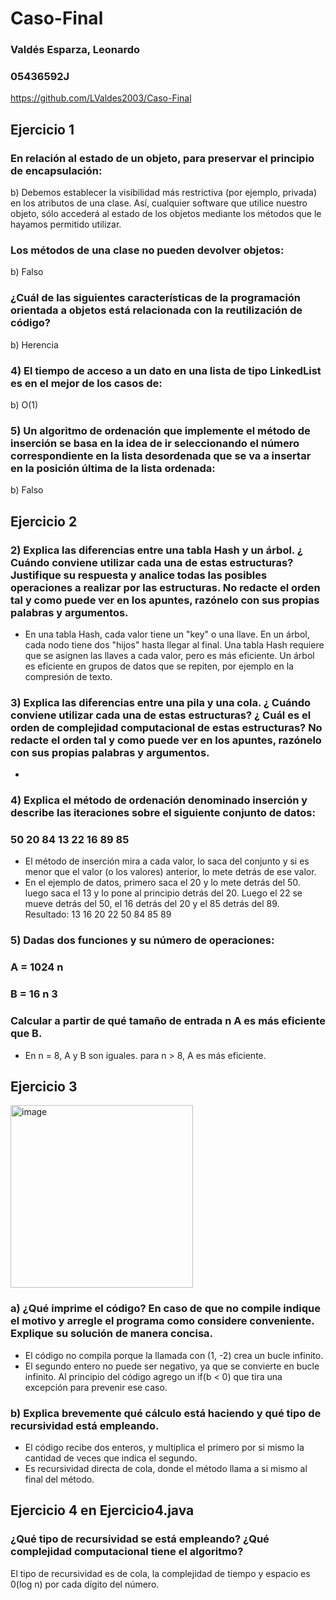 # Caso-Final
### Valdés Esparza, Leonardo
### 05436592J
https://github.com/LValdes2003/Caso-Final

## Ejercicio 1

### En relación al estado de un objeto, para preservar el principio de encapsulación:
b) Debemos establecer la visibilidad más restrictiva (por ejemplo, privada) en los atributos de una clase. Así, cualquier software que utilice nuestro objeto, sólo accederá al estado de los objetos mediante los métodos que le hayamos permitido utilizar.

### Los métodos de una clase no pueden devolver objetos:
b) Falso

###	¿Cuál de las siguientes características de la programación orientada a objetos está relacionada con la reutilización de código?
b) Herencia

### 4)	El tiempo de acceso a un dato en una lista de tipo LinkedList es en el mejor de los casos de:
b) O(1)

### 5)	Un algoritmo de ordenación que implemente el método de inserción se basa en la idea de ir seleccionando el número correspondiente en la lista desordenada que se va a insertar en la posición última de la lista ordenada: 
b)	Falso

## Ejercicio 2

### 2)	Explica las diferencias entre una tabla Hash y un árbol. ¿ Cuándo conviene utilizar cada una de estas estructuras? Justifique su respuesta y analice todas las posibles operaciones a realizar por las estructuras. No redacte el orden tal y como puede ver en los apuntes, razónelo con sus propias palabras y argumentos.
 - En una tabla Hash, cada valor tiene un "key" o una llave. En un árbol, cada nodo tiene dos "hijos" hasta llegar al final. Una tabla Hash requiere que se asignen las llaves a cada valor, pero es más eficiente. Un árbol es eficiente en grupos de datos que se repiten, por ejemplo en la compresión de texto.

### 3)	Explica las diferencias entre una pila y una cola. ¿ Cuándo conviene utilizar cada una de estas estructuras? ¿ Cuál es el orden de complejidad computacional de estas estructuras? No redacte el orden tal y como puede ver en los apuntes, razónelo con sus propias palabras y argumentos.
 - 

### 4)	Explica el método de ordenación denominado inserción y describe las iteraciones sobre el siguiente conjunto de datos: 
### 50 20 84 13 22 16 89 85 
 - El método de inserción mira a cada valor, lo saca del conjunto y si es menor que el valor (o los valores) anterior, lo mete detrás de ese valor.
 - En el ejemplo de datos, primero saca el 20 y lo mete detrás del 50. luego saca el 13 y lo pone al principio detrás del 20. Luego el 22 se mueve detrás del 50, el 16 detrás del 20 y el 85 detrás del 89. Resultado: 13 16 20 22 50 84 85 89

### 5) Dadas dos funciones y su número de operaciones: 
### A	= 1024 n 
### B	= 16 n 3 
### Calcular a partir de qué tamaño de entrada n A es más eficiente que B. 
 - En n = 8, A y B son iguales. para n > 8, A es más eficiente.

## Ejercicio 3
<img width="292" alt="image" src="https://github.com/LValdes2003/Caso-Final/assets/145686477/ed32d7ee-22a0-4f47-8ad9-1cd70c5f5589">

### a)	¿Qué imprime el código? En caso de que no compile indique el motivo y arregle el programa como considere conveniente. Explique su solución de manera concisa. 
 - El código no compila porque la llamada con (1, -2) crea un bucle infinito.
 - El segundo entero no puede ser negativo, ya que se convierte en bucle infinito. Al principio del código agrego un if(b < 0) que tira una excepción para prevenir ese caso.

### b)	Explica brevemente qué cálculo está haciendo y qué tipo de recursividad está empleando. 
 - El código recibe dos enteros, y multiplica el primero por si mismo la cantidad de veces que indica el segundo.
 - Es recursividad directa de cola, donde el método llama a si mismo al final del método.

## Ejercicio 4 en Ejercicio4.java
### ¿Qué tipo de recursividad se está empleando? ¿Qué complejidad computacional tiene el algoritmo?
El tipo de recursividad es de cola, la complejidad de tiempo y espacio es 0(log n) por cada dígito del número.
